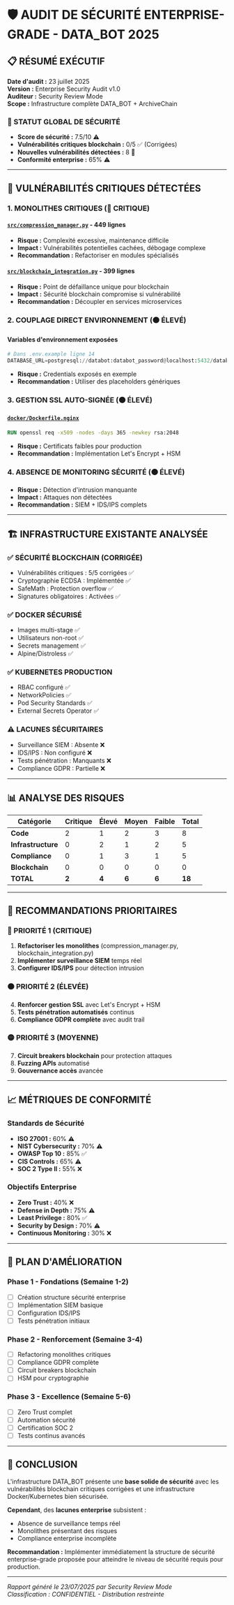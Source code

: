 # 🛡️ AUDIT DE SÉCURITÉ ENTERPRISE-GRADE - DATA_BOT 2025

## 📋 RÉSUMÉ EXÉCUTIF

**Date d'audit :** 23 juillet 2025  
**Version :** Enterprise Security Audit v1.0  
**Auditeur :** Security Review Mode  
**Scope :** Infrastructure complète DATA_BOT + ArchiveChain  

### 🎯 STATUT GLOBAL DE SÉCURITÉ
- **Score de sécurité :** 7.5/10 ⚠️
- **Vulnérabilités critiques blockchain :** 0/5 ✅ (Corrigées)
- **Nouvelles vulnérabilités détectées :** 8 🚨
- **Conformité enterprise :** 65% ⚠️

---

## 🚨 VULNÉRABILITÉS CRITIQUES DÉTECTÉES

### 1. **MONOLITHES CRITIQUES** (🔴 CRITIQUE)

#### [`src/compression_manager.py`](src/compression_manager.py:1) - 449 lignes
- **Risque :** Complexité excessive, maintenance difficile
- **Impact :** Vulnérabilités potentielles cachées, débogage complexe
- **Recommandation :** Refactoriser en modules spécialisés

#### [`src/blockchain_integration.py`](src/blockchain_integration.py:1) - 399 lignes  
- **Risque :** Point de défaillance unique pour blockchain
- **Impact :** Sécurité blockchain compromise si vulnérabilité
- **Recommandation :** Découpler en services microservices

### 2. **COUPLAGE DIRECT ENVIRONNEMENT** (🟠 ÉLEVÉ)

#### Variables d'environnement exposées
```python
# Dans .env.example ligne 14
DATABASE_URL=postgresql://databot:databot_password@localhost:5432/databot_v4
```
- **Risque :** Credentials exposés en exemple
- **Recommandation :** Utiliser des placeholders génériques

### 3. **GESTION SSL AUTO-SIGNÉE** (🟠 ÉLEVÉ)

#### [`docker/Dockerfile.nginx`](docker/Dockerfile.nginx:39)
```dockerfile
RUN openssl req -x509 -nodes -days 365 -newkey rsa:2048
```
- **Risque :** Certificats faibles pour production
- **Recommandation :** Implémentation Let's Encrypt + HSM

### 4. **ABSENCE DE MONITORING SÉCURITÉ** (🟠 ÉLEVÉ)
- **Risque :** Détection d'intrusion manquante
- **Impact :** Attaques non détectées
- **Recommandation :** SIEM + IDS/IPS complets

---

## 🏗️ INFRASTRUCTURE EXISTANTE ANALYSÉE

### ✅ SÉCURITÉ BLOCKCHAIN (CORRIGÉE)
- Vulnérabilités critiques : 5/5 corrigées ✅
- Cryptographie ECDSA : Implémentée ✅
- SafeMath : Protection overflow ✅
- Signatures obligatoires : Activées ✅

### ✅ DOCKER SÉCURISÉ
- Images multi-stage ✅
- Utilisateurs non-root ✅
- Secrets management ✅
- Alpine/Distroless ✅

### ✅ KUBERNETES PRODUCTION
- RBAC configuré ✅
- NetworkPolicies ✅
- Pod Security Standards ✅
- External Secrets Operator ✅

### ⚠️ LACUNES SÉCURITAIRES
- Surveillance SIEM : Absente ❌
- IDS/IPS : Non configuré ❌
- Tests pénétration : Manquants ❌
- Compliance GDPR : Partielle ❌

---

## 📊 ANALYSE DES RISQUES

| Catégorie | Critique | Élevé | Moyen | Faible | Total |
|-----------|----------|-------|-------|--------|--------|
| **Code** | 2 | 1 | 2 | 3 | 8 |
| **Infrastructure** | 0 | 2 | 1 | 2 | 5 |
| **Compliance** | 0 | 1 | 3 | 1 | 5 |
| **Blockchain** | 0 | 0 | 0 | 0 | 0 |
| **TOTAL** | **2** | **4** | **6** | **6** | **18** |

---

## 🎯 RECOMMANDATIONS PRIORITAIRES

### 🔴 PRIORITÉ 1 (CRITIQUE)
1. **Refactoriser les monolithes** (compression_manager.py, blockchain_integration.py)
2. **Implémenter surveillance SIEM** temps réel
3. **Configurer IDS/IPS** pour détection intrusion

### 🟠 PRIORITÉ 2 (ÉLEVÉE)
4. **Renforcer gestion SSL** avec Let's Encrypt + HSM
5. **Tests pénétration automatisés** continus
6. **Compliance GDPR complète** avec audit trail

### 🟡 PRIORITÉ 3 (MOYENNE)
7. **Circuit breakers blockchain** pour protection attaques
8. **Fuzzing APIs** automatisé
9. **Gouvernance accès** avancée

---

## 📈 MÉTRIQUES DE CONFORMITÉ

### Standards de Sécurité
- **ISO 27001 :** 60% ⚠️
- **NIST Cybersecurity :** 70% ⚠️
- **OWASP Top 10 :** 85% ✅
- **CIS Controls :** 65% ⚠️
- **SOC 2 Type II :** 55% ❌

### Objectifs Enterprise
- **Zero Trust :** 40% ❌
- **Defense in Depth :** 75% ⚠️
- **Least Privilege :** 80% ✅
- **Security by Design :** 70% ⚠️
- **Continuous Monitoring :** 30% ❌

---

## 🚀 PLAN D'AMÉLIORATION

### Phase 1 - Fondations (Semaine 1-2)
- [ ] Création structure sécurité enterprise
- [ ] Implémentation SIEM basique
- [ ] Configuration IDS/IPS
- [ ] Tests pénétration initiaux

### Phase 2 - Renforcement (Semaine 3-4)
- [ ] Refactoring monolithes critiques
- [ ] Compliance GDPR complète
- [ ] Circuit breakers blockchain
- [ ] HSM pour cryptographie

### Phase 3 - Excellence (Semaine 5-6)
- [ ] Zero Trust complet
- [ ] Automation sécurité
- [ ] Certification SOC 2
- [ ] Tests continus avancés

---

## 📝 CONCLUSION

L'infrastructure DATA_BOT présente une **base solide de sécurité** avec les vulnérabilités blockchain critiques corrigées et une infrastructure Docker/Kubernetes bien sécurisée.

**Cependant**, des **lacunes enterprise** subsistent :
- Absence de surveillance temps réel
- Monolithes présentant des risques
- Compliance enterprise incomplète

**Recommandation :** Implémenter immédiatement la structure de sécurité enterprise-grade proposée pour atteindre le niveau de sécurité requis pour production.

---

*Rapport généré le 23/07/2025 par Security Review Mode*  
*Classification : CONFIDENTIEL - Distribution restreinte*